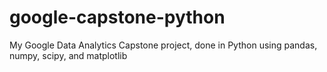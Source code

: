 # google-capstone-python
My Google Data Analytics Capstone project, done in Python using pandas, numpy, scipy, and matplotlib
